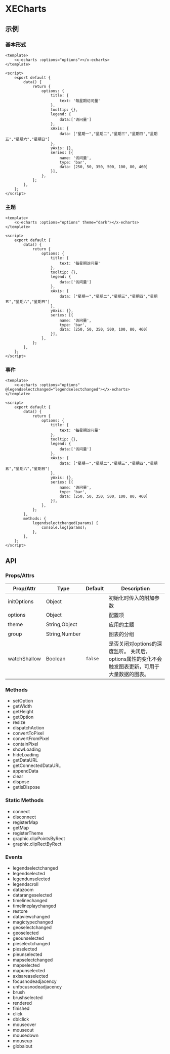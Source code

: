 # XECharts

## 示例
### 基本形式

``` vue
<template>
    <x-echarts :options="options"></x-echarts>
</template>

<script>
    export default {
        data() {
            return {
                options: {
                    title: {
                        text: '每星期访问量'
                    },
                    tooltip: {},
                    legend: {
                        data:['访问量']
                    },
                    xAxis: {
                        data: ["星期一","星期二","星期三","星期四","星期五","星期六","星期日"]
                    },
                    yAxis: {},
                    series: [{
                        name: '访问量',
                        type: 'bar',
                        data: [250, 50, 350, 500, 100, 80, 460]
                    }],
                },
            };
        },
    };
</script>
```

### 主题


``` vue
<template>
    <x-echarts :options="options" theme="dark"></x-echarts>
</template>

<script>
    export default {
        data() {
            return {
                options: {
                    title: {
                        text: '每星期访问量'
                    },
                    tooltip: {},
                    legend: {
                        data:['访问量']
                    },
                    xAxis: {
                        data: ["星期一","星期二","星期三","星期四","星期五","星期六","星期日"]
                    },
                    yAxis: {},
                    series: [{
                        name: '访问量',
                        type: 'bar',
                        data: [250, 50, 350, 500, 100, 80, 460]
                    }],
                },
            };
        },
    };
</script>
```

### 事件

``` vue
<template>
    <x-echarts :options="options" @legendselectchanged="legendselectchanged"></x-echarts>
</template>

<script>
    export default {
        data() {
            return {
                options: {
                    title: {
                        text: '每星期访问量'
                    },
                    tooltip: {},
                    legend: {
                        data:['访问量']
                    },
                    xAxis: {
                        data: ["星期一","星期二","星期三","星期四","星期五","星期六","星期日"]
                    },
                    yAxis: {},
                    series: [{
                        name: '访问量',
                        type: 'bar',
                        data: [250, 50, 350, 500, 100, 80, 460]
                    }],
                },
            };
        },
        methods: {
            legendselectchanged(params) {
                console.log(params);
            },
        },
    };
</script>
```

## API
### Props/Attrs
| Prop/Attr | Type | Default | Description |
| --------- | ---- | ------- | ----------- |
| initOptions | Object | | 初始化时传入的附加参数 |
| options | Object | | 配置项 |
| theme | String,Object |  | 应用的主题 |
| group | String,Number |  | 图表的分组 |
| watchShallow | Boolean | `false` | 是否关闭对options的深度监听。 关闭后，options属性的变化不会触发图表更新，可用于大量数据的图表。|

### Methods

- setOption
- getWidth
- getHeight
- getOption
- resize
- dispatchAction
- convertToPixel
- convertFromPixel
- containPixel
- showLoading
- hideLoading
- getDataURL
- getConnectedDataURL
- appendData
- clear
- dispose
- getIsDispose

### Static Methods

- connect
- disconnect
- registerMap
- getMap
- registerTheme
- graphic.clipPointsByRect
- graphic.clipRectByRect

### Events

- legendselectchanged
- legendselected
- legendunselected
- legendscroll
- datazoom
- datarangeselected
- timelinechanged
- timelineplaychanged
- restore
- dataviewchanged
- magictypechanged
- geoselectchanged
- geoselected
- geounselected
- pieselectchanged
- pieselected
- pieunselected
- mapselectchanged
- mapselected
- mapunselected
- axisareaselected
- focusnodeadjacency
- unfocusnodeadjacency
- brush
- brushselected
- rendered
- finished
- click
- dblclick
- mouseover
- mouseout
- mousedown
- mouseup
- globalout

